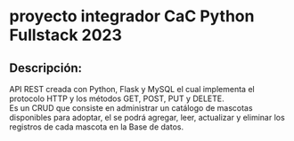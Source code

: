 # proyecto integrador CaC Python Fullstack 2023
  
## Descripción:   
API REST creada con Python, Flask y MySQL el cual implementa el protocolo HTTP y los métodos GET, POST, PUT y DELETE.   
Es un CRUD que consiste en administrar un catálogo de mascotas disponibles para adoptar, el se podrá agregar, leer, actualizar y eliminar los registros de cada mascota en la Base de datos.  
